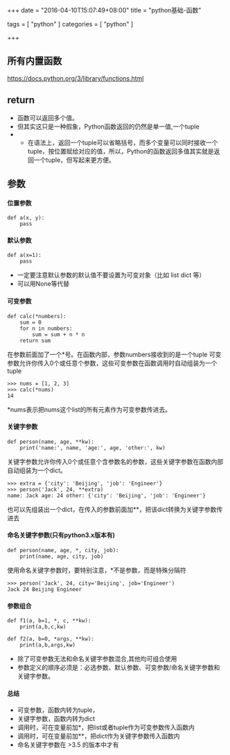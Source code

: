 +++
date = "2016-04-10T15:07:49+08:00"
title = "python基础-函数"

tags = [ "python" ]
categories = [
  "python"
]

+++

##  所有内置函数

https://docs.python.org/3/library/functions.html
<!--more-->

## return

* 函数可以返回多个值。
* 但其实这只是一种假象，Python函数返回的仍然是单一值,一个tuple
* * 在语法上，返回一个tuple可以省略括号，而多个变量可以同时接收一个tuple，按位置赋给对应的值，所以，Python的函数返回多值其实就是返回一个tuple，但写起来更方便。

## 参数

#### 位置参数

    def a(x, y):
        pass

#### 默认参数

    def a(x=1):
        pass

* 一定要注意默认参数的默认值不要设置为可变对象（比如 list dict 等）
* 可以用None等代替

#### 可变参数

    def calc(*numbers):
        sum = 0
        for n in numbers:
            sum = sum + n * n
        return sum

在参数前面加了一个*号。在函数内部，参数numbers接收到的是一个tuple 
可变参数允许你传入0个或任意个参数，这些可变参数在函数调用时自动组装为一个tuple

    >>> nums = [1, 2, 3]
    >>> calc(*nums)
    14

*nums表示把nums这个list的所有元素作为可变参数传进去。


#### 关键字参数

    def person(name, age, **kw):
        print('name:', name, 'age:', age, 'other:', kw)

关键字参数允许你传入0个或任意个含参数名的参数，这些关键字参数在函数内部自动组装为一个dict。

    >>> extra = {'city': 'Beijing', 'job': 'Engineer'}
    >>> person('Jack', 24, **extra)
    name: Jack age: 24 other: {'city': 'Beijing', 'job': 'Engineer'}

也可以先组装出一个dict，在传入的参数前面加**，把该dict转换为关键字参数传进去

#### 命名关键字参数(只有python3.x版本有)

    def person(name, age, *, city, job):
        print(name, age, city, job)

使用命名关键字参数时，要特别注意，*不是参数，而是特殊分隔符

    >>> person('Jack', 24, city='Beijing', job='Engineer')
    Jack 24 Beijing Engineer

#### 参数组合

    def f1(a, b=1, *, c, **kw):
        print(a,b,c,kw)

    def f2(a, b=0, *args, **kw):
        print(a,b,args,kw)

* 除了可变参数无法和命名关键字参数混合,其他均可组合使用
* 参数定义的顺序必须是：必选参数、默认参数、可变参数/命名关键字参数和关键字参数。

#### 总结

* 可变参数，函数内转为tuple，
* 关键字参数，函数内转为dict
* 调用时，可在变量前加*，把list或者tuple作为可变参数传入函数内
* 调用时，可在变量前加**，把dict作为关键字参数传入函数内
* 命名关键字参数在 >3.5 的版本中才有
